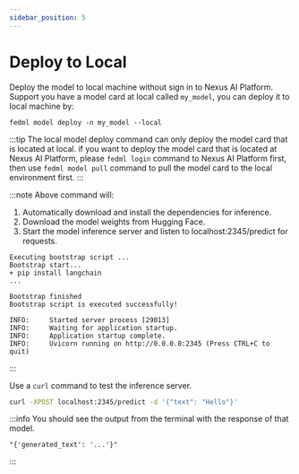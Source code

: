 ```yaml
---
sidebar_position: 5
---
```

# Deploy to Local
Deploy the model to local machine without sign in to Nexus AI Platform. Support you have a model card at local
called `my_model`, you can deploy it to local machine by:
```
fedml model deploy -n my_model --local
```

:::tip
The local model deploy command can only deploy the model card that is located at local.
if you want to deploy the model card that is located at Nexus AI Platform, please `fedml login` command
to Nexus AI Platform first, then use `fedml model pull` command to pull the model card to the local environment first.
:::

:::note
Above command will:  
1. Automatically download and install the dependencies for inference.  
2. Download the model weights from Hugging Face.
3. Start the model inference server and listen to localhost:2345/predict for requests.

```
Executing bootstrap script ...
Bootstrap start...
+ pip install langchain
...

Bootstrap finished
Bootstrap script is executed successfully!

INFO:     Started server process [29013]
INFO:     Waiting for application startup.
INFO:     Application startup complete.
INFO:     Uvicorn running on http://0.0.0.0:2345 (Press CTRL+C to quit)
```
:::

Use a `curl` command to test the inference server.
```bash
curl -XPOST localhost:2345/predict -d '{"text": "Hello"}'
```


:::info
You should see the output from the terminal with the response of that model.
```
"{'generated_text': '...'}"
```
:::
